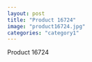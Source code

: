 ```yaml
---
layout: post
title: "Product 16724"
image: "product16724.jpg"
categories: "category1"
---
```

Product 16724
